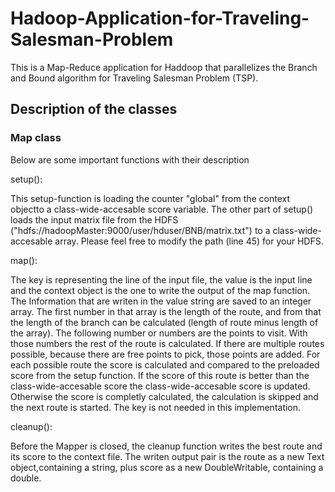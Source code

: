 # Hadoop-Application-for-Traveling-Salesman-Problem
This is a Map-Reduce application for Haddoop that parallelizes the Branch and Bound algorithm for Traveling Salesman Problem (TSP).

## Description of the classes
### Map class
Below are some important functions with their description

setup():

This setup-function is loading the counter "global" from the context objectto a class-wide-accesable score variable. The other part of setup() loads the input matrix file from the HDFS ("hdfs://hadoopMaster:9000/user/hduser/BNB/matrix.txt") to a class-wide-accesable array. Please feel free to modify the path (line 45) for your HDFS.

map():

The key is representing the line of the input file, the value is the input line and the context object is the one to write the output of the map function. The Information that are writen in the value string are saved to an integer array. The first number in
that array is the length of the route, and from that the length of the branch can be calculated (length of route minus length of the array). The following number or numbers are the points to visit. With those numbers the rest of the route is calculated. If there are multiple routes possible, because there are free points to pick, those points are added. For each possible route the score is calculated and compared to the preloaded score from the setup function. If the score of this route is better than the class-wide-accesable score the class-wide-accesable score is updated. Otherwise the score is completly calculated, the calculation is skipped and the next route is started. The key is not needed in this implementation.

cleanup(): 

Before the Mapper is closed, the cleanup function writes the best route and its score to the context file. The writen output pair is the route as a new Text object,containing a string, plus score as a new DoubleWritable, containing a double.


